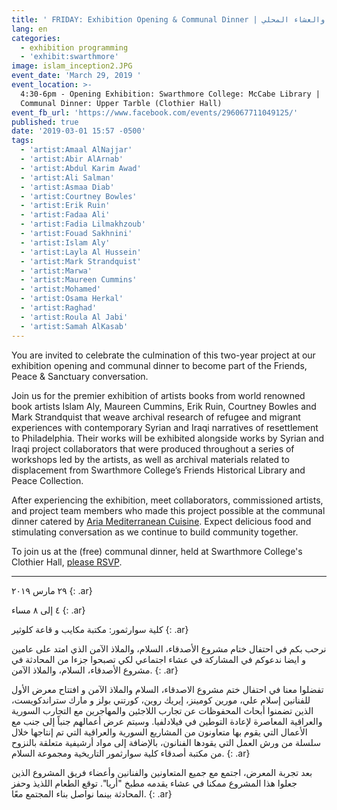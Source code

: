 ```yaml
---
title: ' FRIDAY: Exhibition Opening & Communal Dinner | افتتاح معرض الأصدقاء والسلام والملاذ والعشاء المحلي'
lang: en
categories:
  - exhibition programming
  - 'exhibit:swarthmore'
image: islam_inception2.JPG
event_date: 'March 29, 2019 '
event_location: >-
  4:30-6pm - Opening Exhibition: Swarthmore College: McCabe Library |  6-8pm -
  Communal Dinner: Upper Tarble (Clothier Hall)
event_fb_url: 'https://www.facebook.com/events/296067711049125/'
published: true
date: '2019-03-01 15:57 -0500'
tags:
  - 'artist:Amaal AlNajjar'
  - 'artist:Abir AlArnab'
  - 'artist:Abdul Karim Awad'
  - 'artist:Ali Salman'
  - 'artist:Asmaa Diab'
  - 'artist:Courtney Bowles'
  - 'artist:Erik Ruin'
  - 'artist:Fadaa Ali'
  - 'artist:Fadia Lilmakhzoub'
  - 'artist:Fouad Sakhnini'
  - 'artist:Islam Aly'
  - 'artist:Layla Al Hussein'
  - 'artist:Mark Strandquist'
  - 'artist:Marwa'
  - 'artist:Maureen Cummins'
  - 'artist:Mohamed'
  - 'artist:Osama Herkal'
  - 'artist:Raghad'
  - 'artist:Roula Al Jabi'
  - 'artist:Samah AlKasab'
---
```


You are invited to celebrate the culmination of this two-year project at our exhibition opening and communal dinner to become part of the Friends, Peace & Sanctuary conversation.

Join us for the premier exhibition of artists books from world renowned book artists Islam Aly, Maureen Cummins, Erik Ruin, Courtney Bowles and Mark Strandquist that weave archival research of refugee and migrant experiences with contemporary Syrian and Iraqi narratives of resettlement to Philadelphia. Their works will be exhibited alongside works by Syrian and Iraqi project collaborators that were produced throughout a series of workshops led by the artists, as well as archival materials related to displacement from Swarthmore College’s Friends Historical Library and Peace Collection.

After experiencing the exhibition, meet collaborators, commissioned artists, and project team members who made this project possible at the communal dinner catered by [Aria Mediterranean Cuisine](http://www.aria610.com/). Expect delicious food and stimulating conversation as we continue to build community together.

To join us at the (free) communal dinner, held at Swarthmore College's Clothier Hall, [please RSVP](https://bit.ly/FPSDinner).


<hr/>

 
٢٩ مارس ٢٠١٩ 
{: .ar}

٤ إلى ٨ مساء
{: .ar}

كلية سوارثمور: مكتبة مكايب و قاعة كلوثير
{: .ar}

نرحب بكم في احتفال ختام مشروع الأصدقاء، السلام، والملاذ الآمن الذي امتد على عامين و ايضا ندعوكم في المشاركة في عشاء اجتماعي لكي تصبحوا جزءا من المحادثة في مشروع الأصدقاء، السلام، والملاذ الآمن.
{: .ar}

تفضلوا معنا في احتفال ختم مشروع الاصدقاء، السلام والملاذ الآمن و افتتاح معرض الأول للفنانين إسلام علي، مورين كومينز، إيريك روين، كورتني بولز و مارك ستراندكويست، الذين تضمنوا أبحاث المحفوظات عن تجارب اللاجئين والمهاجرين مع التجارب السورية والعراقية المعاصرة لإعادة التوطين في فيلادلفيا. وسيتم عرض أعمالهم جنباً إلى جنب مع الأعمال التي يقوم بها متعاونون من المشاريع السورية والعراقية التي تم إنتاجها خلال سلسلة من ورش العمل التي يقودها الفنانون، بالإضافة إلى مواد أرشيفية متعلقة بالنزوح من مكتبة أصدقاء كلية سوارثمور التاريخية ومجموعة السلام.
{: .ar}

بعد تجربة المعرض، اجتمع مع جميع المتعاونين والفنانين وأعضاء فريق المشروع الذين جعلوا هذا المشروع ممكنا في عشاء يقدمه مطبخ "أريا". توقع الطعام اللذيذ وحفز المحادثة بينما نواصل بناء المجتمع معًا.
{: .ar}
